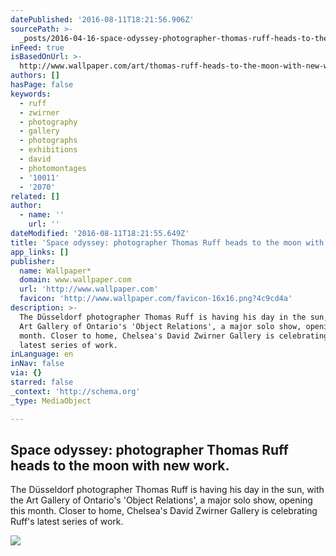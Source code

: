 ```yaml
---
datePublished: '2016-08-11T18:21:56.906Z'
sourcePath: >-
  _posts/2016-04-16-space-odyssey-photographer-thomas-ruff-heads-to-the-moon-wi.md
inFeed: true
isBasedOnUrl: >-
  http://www.wallpaper.com/art/thomas-ruff-heads-to-the-moon-with-new-work-at-david-zwirner
authors: []
hasPage: false
keywords:
  - ruff
  - zwirner
  - photography
  - gallery
  - photographs
  - exhibitions
  - david
  - photomontages
  - '10011'
  - '2070'
related: []
author:
  - name: ''
    url: ''
dateModified: '2016-08-11T18:21:55.649Z'
title: 'Space odyssey: photographer Thomas Ruff heads to the moon with new work.'
app_links: []
publisher:
  name: Wallpaper*
  domain: www.wallpaper.com
  url: 'http://www.wallpaper.com'
  favicon: 'http://www.wallpaper.com/favicon-16x16.png?4c9cd4a'
description: >-
  The Düsseldorf photographer Thomas Ruff is having his day in the sun, with the
  Art Gallery of Ontario's 'Object Relations', a major solo show, opening this
  month. Closer to home, Chelsea's David Zwirner Gallery is celebrating Ruff's
  latest series of work.
inLanguage: en
inNav: false
via: {}
starred: false
_context: 'http://schema.org'
_type: MediaObject

---
```

<article style=""><h1>Space odyssey: photographer Thomas Ruff heads to the moon with new work.</h1><p>The Düsseldorf photographer Thomas Ruff is having his day in the sun, with the Art Gallery of Ontario's 'Object Relations', a major solo show, opening this month. Closer to home, Chelsea's David Zwirner Gallery is celebrating Ruff's latest series of work.</p><img src="https://s3-us-west-2.amazonaws.com/the-grid-img/p/6c8a09fa223ef7576c2280cc4791191f7651bcb1.jpg" /></article>